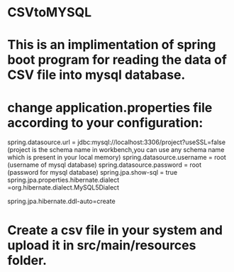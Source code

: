 # CSVtoMYSQL

# This is an implimentation of spring boot program for reading the data of CSV file into mysql database. 

# change application.properties file according to your configuration:

spring.datasource.url = jdbc:mysql://localhost:3306/project?useSSL=false (project is the schema name in workbench,you can use any schema name which is present in your local memory)
spring.datasource.username = root (username of mysql database)
spring.datasource.password = root (password for mysql database)
spring.jpa.show-sql = true
spring.jpa.properties.hibernate.dialect =org.hibernate.dialect.MySQL5Dialect

spring.jpa.hibernate.ddl-auto=create

# Create a csv file in your system and upload it in src/main/resources folder.
